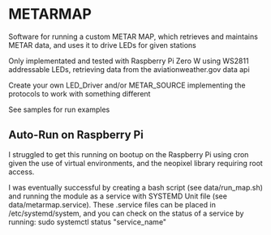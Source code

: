 METARMAP
========
Software for running a custom METAR MAP, which retrieves and maintains METAR data, and uses it to
drive LEDs for given stations

Only implementated and tested with Raspberry Pi Zero W using WS2811 addressable LEDs, retrieving
data from the aviationweather.gov data api

Create your own LED_Driver and/or METAR_SOURCE implementing the protocols to work with something different

See samples for run examples

Auto-Run on Raspberry Pi
------------------------
I struggled to get this running on bootup on the Raspberry Pi using cron given the use of virtual environments, and the neopixel library requiring root access.

I was eventually successful by creating a bash script (see data/run_map.sh) and running the module as a service with SYSTEMD Unit file (see data/metarmap.service). These .service files can be placed in /etc/systemd/system, and you can
check on the status of a service by running:
    sudo systemctl status "service_name"